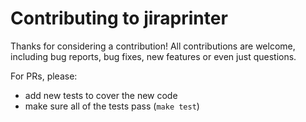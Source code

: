 # Contributing to jiraprinter

Thanks for considering a contribution! All contributions are welcome, including
bug reports, bug fixes, new features or even just questions.

For PRs, please:
- add new tests to cover the new code
- make sure all of the tests pass (`make test`)
